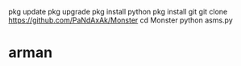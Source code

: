 pkg update
pkg upgrade
pkg install python
pkg install git
git clone https://github.com/PaNdAxAk/Monster
cd Monster
python asms.py
# arman
